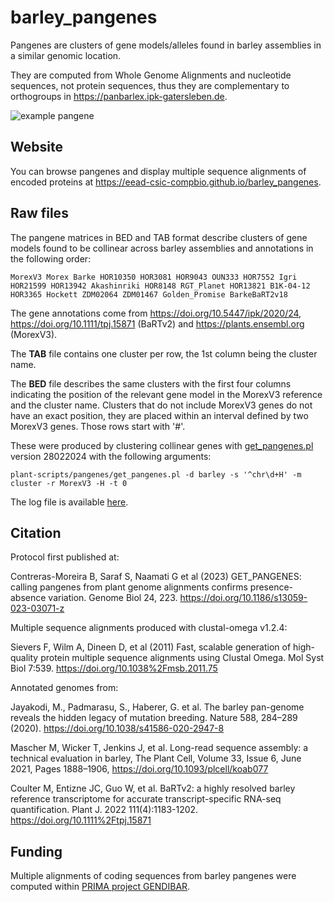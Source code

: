 # barley_pangenes

Pangenes are clusters of gene models/alleles found in barley assemblies in a similar genomic location.

They are computed from Whole Genome Alignments and nucleotide sequences, not protein sequences, thus they are complementary to orthogroups in <https://panbarlex.ipk-gatersleben.de>.

![example pangene](https://media.springernature.com/lw685/springer-static/image/art%3A10.1186%2Fs13059-023-03071-z/MediaObjects/13059_2023_3071_Fig4_HTML.png)

## Website

You can browse pangenes and display multiple sequence alignments of encoded proteins at <https://eead-csic-compbio.github.io/barley_pangenes>.

## Raw files

The pangene matrices in BED and TAB format describe clusters of gene models 
found to be collinear across barley assemblies and annotations in the following 
order: 

    MorexV3 Morex Barke HOR10350 HOR3081 HOR9043 OUN333 HOR7552 Igri HOR21599 HOR13942 Akashinriki HOR8148 RGT_Planet HOR13821 B1K-04-12 HOR3365 Hockett ZDM02064 ZDM01467 Golden_Promise BarkeBaRT2v18

The gene annotations come from https://doi.org/10.5447/ipk/2020/24, 
https://doi.org/10.1111/tpj.15871 (BaRTv2)
and https://plants.ensembl.org (MorexV3).
 
The **TAB** file contains one cluster per row, the 1st column being the cluster name.

The **BED** file describes the same clusters with the first four columns indicating the
position of the relevant gene model in the MorexV3 reference and the cluster name.
Clusters that do not include MorexV3 genes do not have an exact position, they are placed
within an interval defined by two MorexV3 genes. Those rows start with '#'.

These were produced by clustering collinear genes with 
[get_pangenes.pl](https://github.com/Ensembl/plant-scripts/tree/master/pangenes) version 28022024 
with the following arguments:

    plant-scripts/pangenes/get_pangenes.pl -d barley -s '^chr\d+H' -m cluster -r MorexV3 -H -t 0 

The log file is available [here](log.barley.H.t0.MorexV3.txt).

## Citation

Protocol first published at:

Contreras-Moreira B, Saraf S, Naamati G et al (2023) GET_PANGENES: calling pangenes from plant genome alignments confirms presence-absence variation. Genome Biol 24, 223. https://doi.org/10.1186/s13059-023-03071-z

Multiple sequence alignments produced with clustal-omega v1.2.4:

Sievers F, Wilm A, Dineen D, et al (2011) Fast, scalable generation of high-quality protein multiple sequence alignments using Clustal Omega. Mol Syst Biol 7:539. https://doi.org/10.1038%2Fmsb.2011.75

Annotated genomes from:

Jayakodi, M., Padmarasu, S., Haberer, G. et al. The barley pan-genome reveals the hidden legacy of mutation breeding. Nature 588, 284–289 (2020). https://doi.org/10.1038/s41586-020-2947-8

Mascher M, Wicker T, Jenkins J, et al. Long-read sequence assembly: a technical evaluation in barley, The Plant Cell, Volume 33, Issue 6, June 2021, Pages 1888–1906, https://doi.org/10.1093/plcell/koab077

Coulter M, Entizne JC, Guo W, et al. BaRTv2: a highly resolved barley reference transcriptome for accurate transcript-specific RNA-seq quantification. Plant J. 2022 111(4):1183-1202. https://doi.org/10.1111%2Ftpj.15871


## Funding 

Multiple alignments of coding sequences from barley pangenes were computed within [PRIMA project GENDIBAR](https://www.era-learn.eu/network-information/networks/prima/section-2-call-multi-topic-2018/use-of-local-genetic-diversity-to-understand-and-exploit-barley-adaptation-to-harsh-environments-and-for-pre-breeding).
